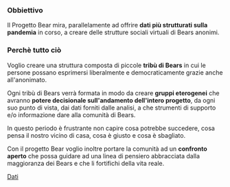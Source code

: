 ### Obbiettivo

Il Progetto Bear mira, parallelamente ad offrire **dati più strutturati sulla pandemia** in corso,
a creare delle strutture sociali virtuali di Bears anonimi.

### Perchè tutto ciò


Voglio creare una struttura composta di piccole **tribù di Bears** in cui le persone possano esprimersi liberalmente e democraticamente grazie anche all'anonimato. 

Ogni tribù di Bears verrà formata in modo da creare **gruppi eterogenei** che avranno **potere decisionale sull'andamento dell'intero progetto**, da ogni suo punto di vista, dai dati forniti dalle analisi, a che strumenti di supporto e/o informazione dare alla comunità di Bears.

In questo periodo è frustrante non capire cosa potrebbe succedere, cosa pensa il nostro vicino di casa, cosa è giusto e cosa è sbagliato.

Con il progetto Bear voglio inoltre portare la comunità ad un **confronto aperto** che possa guidare ad una linea di pensiero abbracciata dalla maggioranza dei Bears e che li fortifichi della vita reale.

[Dati](https://alexanderis1.github.io/progettobear/graph.html)

